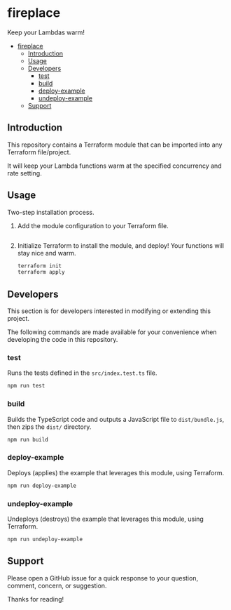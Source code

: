 # fireplace

Keep your Lambdas warm!

- [fireplace](#fireplace)
  - [Introduction](#introduction)
  - [Usage](#usage)
  - [Developers](#developers)
    - [test](#test)
    - [build](#build)
    - [deploy-example](#deploy-example)
    - [undeploy-example](#undeploy-example)
  - [Support](#support)

## Introduction

This repository contains a Terraform module that can be imported into any Terraform file/project.

It will keep your Lambda functions warm at the specified concurrency and rate setting.

## Usage

Two-step installation process.

1) Add the module configuration to your Terraform file.

    ```terraform

    ```

2) Initialize Terraform to install the module, and deploy! Your functions will stay nice and warm.

    ```sh
    terraform init
    terraform apply
    ```

## Developers

This section is for developers interested in modifying or extending this project.

The following commands are made available for your convenience when developing the code in this repository.

### test

Runs the tests defined in the `src/index.test.ts` file.

```sh
npm run test
```

### build

Builds the TypeScript code and outputs a JavaScript file to `dist/bundle.js`, then zips the `dist/` directory.

```sh
npm run build
```

### deploy-example

Deploys (applies) the example that leverages this module, using Terraform.

```sh
npm run deploy-example
```

### undeploy-example

Undeploys (destroys) the example that leverages this module, using Terraform.

```sh
npm run undeploy-example
```

## Support

Please open a GitHub issue for a quick response to your question, comment, concern, or suggestion.

Thanks for reading!
